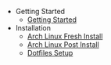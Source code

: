 - Getting Started
    - [Getting Started](README.md)
- Installation
    - [Arch Linux Fresh Install](installation/arch.md)
    - [Arch Linux Post Install](installation/post_install.md)
    - [Dotfiles Setup](installation/setup.md)
